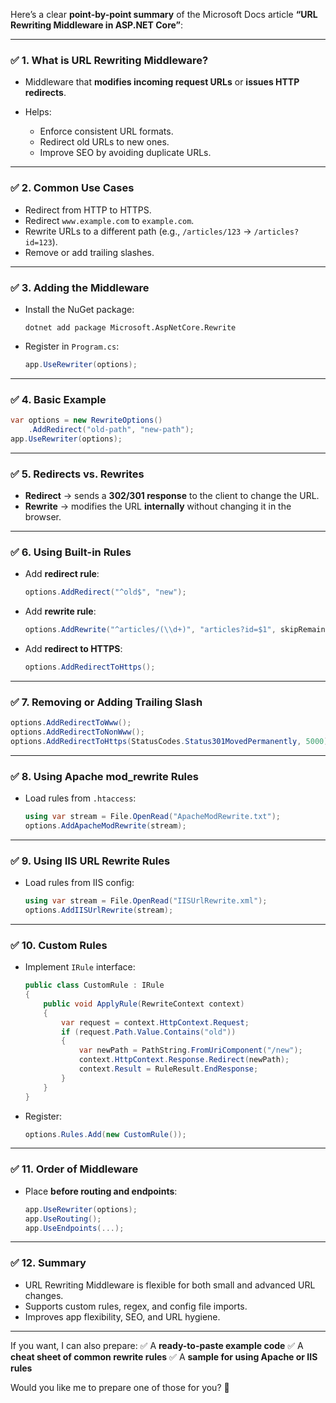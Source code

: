 Here’s a clear **point-by-point summary** of the Microsoft Docs article **“URL Rewriting Middleware in ASP.NET Core”**:

---

### ✅ 1. **What is URL Rewriting Middleware?**

* Middleware that **modifies incoming request URLs** or **issues HTTP redirects**.
* Helps:

  * Enforce consistent URL formats.
  * Redirect old URLs to new ones.
  * Improve SEO by avoiding duplicate URLs.

---

### ✅ 2. **Common Use Cases**

* Redirect from HTTP to HTTPS.
* Redirect `www.example.com` to `example.com`.
* Rewrite URLs to a different path (e.g., `/articles/123` → `/articles?id=123`).
* Remove or add trailing slashes.

---

### ✅ 3. **Adding the Middleware**

* Install the NuGet package:

  ```
  dotnet add package Microsoft.AspNetCore.Rewrite
  ```

* Register in `Program.cs`:

  ```csharp
  app.UseRewriter(options);
  ```

---

### ✅ 4. **Basic Example**

```csharp
var options = new RewriteOptions()
    .AddRedirect("old-path", "new-path");
app.UseRewriter(options);
```

---

### ✅ 5. **Redirects vs. Rewrites**

* **Redirect** → sends a **302/301 response** to the client to change the URL.
* **Rewrite** → modifies the URL **internally** without changing it in the browser.

---

### ✅ 6. **Using Built-in Rules**

* Add **redirect rule**:

  ```csharp
  options.AddRedirect("^old$", "new");
  ```
* Add **rewrite rule**:

  ```csharp
  options.AddRewrite("^articles/(\\d+)", "articles?id=$1", skipRemainingRules: true);
  ```
* Add **redirect to HTTPS**:

  ```csharp
  options.AddRedirectToHttps();
  ```

---

### ✅ 7. **Removing or Adding Trailing Slash**

```csharp
options.AddRedirectToWww();
options.AddRedirectToNonWww();
options.AddRedirectToHttps(StatusCodes.Status301MovedPermanently, 5000);
```

---

### ✅ 8. **Using Apache mod\_rewrite Rules**

* Load rules from `.htaccess`:

  ```csharp
  using var stream = File.OpenRead("ApacheModRewrite.txt");
  options.AddApacheModRewrite(stream);
  ```

---

### ✅ 9. **Using IIS URL Rewrite Rules**

* Load rules from IIS config:

  ```csharp
  using var stream = File.OpenRead("IISUrlRewrite.xml");
  options.AddIISUrlRewrite(stream);
  ```

---

### ✅ 10. **Custom Rules**

* Implement `IRule` interface:

  ```csharp
  public class CustomRule : IRule
  {
      public void ApplyRule(RewriteContext context)
      {
          var request = context.HttpContext.Request;
          if (request.Path.Value.Contains("old"))
          {
              var newPath = PathString.FromUriComponent("/new");
              context.HttpContext.Response.Redirect(newPath);
              context.Result = RuleResult.EndResponse;
          }
      }
  }
  ```
* Register:

  ```csharp
  options.Rules.Add(new CustomRule());
  ```

---

### ✅ 11. **Order of Middleware**

* Place **before routing and endpoints**:

  ```csharp
  app.UseRewriter(options);
  app.UseRouting();
  app.UseEndpoints(...);
  ```

---

### ✅ 12. **Summary**

* URL Rewriting Middleware is flexible for both small and advanced URL changes.
* Supports custom rules, regex, and config file imports.
* Improves app flexibility, SEO, and URL hygiene.

---

If you want, I can also prepare:
✅ A **ready-to-paste example code**
✅ A **cheat sheet of common rewrite rules**
✅ A **sample for using Apache or IIS rules**

Would you like me to prepare one of those for you? 🚀

